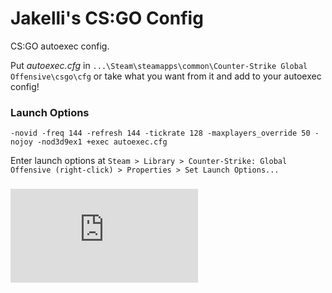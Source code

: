 # Jakelli's CS:GO Config

CS:GO autoexec config.

Put *autoexec.cfg* in `...\Steam\steamapps\common\Counter-Strike Global Offensive\csgo\cfg` or take what you want from it and add to your autoexec config! 

### Launch Options

	-novid -freq 144 -refresh 144 -tickrate 128 -maxplayers_override 50 -nojoy -nod3d9ex1 +exec autoexec.cfg

Enter launch options at `Steam > Library > Counter-Strike: Global Offensive (right-click) > Properties > Set Launch Options...`

### ![Common Commands](https://github.com/pynacl/csgo/blob/master/common_commands.md)
